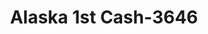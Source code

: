 ---
f_zip-code: 99605
f_state-code: AK
title: Alaska 1st Cash-3646
f_phone: 907-782-2274
f_city-only: Hope
f_address: 601 East Dimond Boulevard Hope
f_location-unique-id: '3646'
slug: alaska-1st-cash-3646
updated-on: '2024-05-30T13:46:58.046Z'
created-on: '2024-05-30T13:36:59.803Z'
published-on: '2024-05-30T13:54:32.469Z'
f_city-state: cms/city/hope-ak.md
f_company: cms/company/alaska-1st-cash.md
f_state: cms/state/alaska.md
layout: '[payday-loan].html'
tags: payday-loan
---